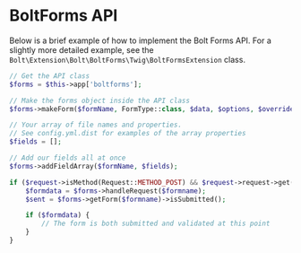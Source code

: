 BoltForms API
=============

Below is a brief example of how to implement the Bolt Forms API.  For a slightly 
more detailed example, see the `Bolt\Extension\Bolt\BoltForms\Twig\BoltFormsExtension` 
class.

```php
// Get the API class
$forms = $this->app['boltforms'];

// Make the forms object inside the API class
$forms->makeForm($formName, FormType::class, $data, $options, $override);

// Your array of file names and properties.
// See config.yml.dist for examples of the array properties
$fields = [];

// Add our fields all at once
$forms->addFieldArray($formName, $fields);

if ($request->isMethod(Request::METHOD_POST) && $request->request->get($formName) !== null) {
    $formdata = $forms->handleRequest($formname);
    $sent = $forms->getForm($formname)->isSubmitted();

    if ($formdata) {
        // The form is both submitted and validated at this point
    }
}
```
